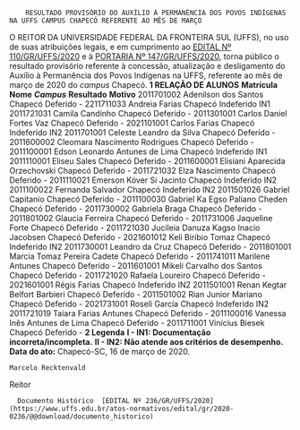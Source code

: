         RESULTADO PROVISÓRIO DO AUXÍLIO À PERMANÊNCIA DOS POVOS INDÍGENAS NA UFFS CAMPUS CHAPECÓ REFERENTE AO MÊS DE MARÇO  

 O REITOR DA UNIVERSIDADE FEDERAL DA FRONTEIRA SUL (UFFS), no uso de suas atribuições legais, e em cumprimento ao [EDITAL Nº 110/GR/UFFS/2020](https://www.uffs.edu.br/atos-normativos/edital/gr/2020-0110) e à [PORTARIA Nº 147/GR/UFFS/2020](https://www.uffs.edu.br/atos-normativos/portaria/gr/2020-0147), torna público o resultado provisório referente à concessão, atualização e desligamento do Auxílio à Permanência dos Povos Indígenas na UFFS, referente ao mês de março de 2020 do *campus*  Chapecó.     **1 RELAÇÃO DE ALUNOS**      **Matrícula**     **Nome**      ***Campus***       **Resultado**     **Motivo**      2011701002   Adenilson dos Santos   Chapecó   Deferido   -     2211711033   Andreia Farias   Chapecó   Indeferido   IN1     2011721031   Camila Candinho   Chapecó   Deferido   -     2011301001   Carlos Daniel Fortes Vaz   Chapecó   Deferido   -     2021101001   Carlos Farias   Chapecó   Indeferido   IN2     2011701001   Celeste Leandro da Silva   Chapecó   Deferido   -     2011600002   Cleomara Nascimento Rodrigues   Chapecó   Deferido   -     2011100001   Edson Leonardo Antunes de Lima   Chapecó   Indeferido   IN1     2011110001   Eliseu Sales   Chapecó   Deferido   -     2011600001   Elisiani Aparecida Orzechovski   Chapecó   Deferido   -     2011721032   Elza Nascimento   Chapecó   Deferido   -     2011110021   Emerson Kóver Si Jacinto   Chapecó   Indeferido   IN2     2011100022   Fernanda Salvador   Chapecó   Indeferido   IN2     2011501026   Gabriel Capitanio   Chapecó   Deferido   -     2011100030   Gabriel Ka Egso Paliano Cheden   Chapecó   Deferido   -     2011730002   Gabriela Braga   Chapecó   Deferido   -     2011801002   Glaucia Ferreira   Chapecó   Deferido   -     2011731006   Jaqueline Forte   Chapecó   Deferido   -     2011721030   Jucileia Danuza Kagso Inacio Jacobsen   Chapecó   Deferido   -     2021601012   Keli Biribio Tomaz   Chapecó   Indeferido   IN2     2011730001   Leandro da Cruz   Chapecó   Deferido   -     2011801001   Marcia Tomaz Pereira Cadete   Chapecó   Deferido   -     2011741011   Marilene Antunes   Chapecó   Deferido   -     2011601001   Mikeli Carvalho dos Santos   Chapecó   Deferido   -     2011721020   Rafaela Loureiro   Chapecó   Deferido   -     2021601001   Régis Farias   Chapecó   Indeferido   IN2     2011501001   Renan Kegtar Belfort Barbieri   Chapecó   Deferido   -     2011501002   Rian Junior Mariano   Chapecó   Deferido   -     2021731001   Roseli Garcia   Chapecó   Indeferido   IN2     2011721019   Taiara Farias Antunes   Chapecó   Deferido   -     2011100016   Vanessa Inês Antunes de Lima   Chapecó   Deferido   -     2011711001   Vinícius Biesek   Chapecó   Deferido   -        **2 Legenda**   **I - IN1: Documentação incorreta/incompleta.**   **II - IN2: Não atende aos critérios de desempenho.**          **Data do ato:** Chapecó-SC, 16 de março de 2020.   
 

    Marcelo Recktenvald   
 Reitor 

      Documento Histórico  [EDITAL Nº 236/GR/UFFS/2020](https://www.uffs.edu.br/atos-normativos/edital/gr/2020-0236/@@download/documento_historico)     
      